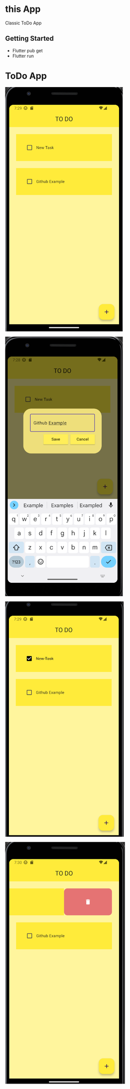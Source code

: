 # this App

Classic ToDo App

## Getting Started
- Flutter pub get
- Flutter run

# ToDo App

![List task](https://github.com/DouglasAzevedo/todo_app/blob/master/images/image-1.png)

![Add new task](https://github.com/DouglasAzevedo/todo_app/blob/master/images/image.png)

![Checked task](https://github.com/DouglasAzevedo/todo_app/blob/master/images/image-2.png)

![Remove task](https://github.com/DouglasAzevedo/todo_app/blob/master/images/image-3.png)
